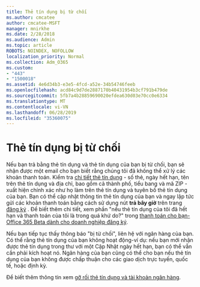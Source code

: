 ```yaml
---
title: Thẻ tín dụng bị từ chối
ms.author: cmcatee
author: cmcatee-MSFT
manager: mnirkhe
ms.date: 2/28/2018
ms.audience: Admin
ms.topic: article
ROBOTS: NOINDEX, NOFOLLOW
localization_priority: Normal
ms.collection: Adm_O365
ms.custom:
- "443"
- "1500018"
ms.assetid: 4e6d34b3-e3e5-4fcd-a52e-34b54746feeb
ms.openlocfilehash: acd84c9d7de2887170b40431954b3cf791b479de
ms.sourcegitcommit: 5fb7a4b28859690020efdea630d03e70cc0e6334
ms.translationtype: MT
ms.contentlocale: vi-VN
ms.lasthandoff: 06/28/2019
ms.locfileid: "35360075"
---
```

# <a name="declined-credit-card"></a>Thẻ tín dụng bị từ chối

Nếu bạn trả bằng thẻ tín dụng và thẻ tín dụng của bạn bị từ chối, bạn sẽ nhận được một email cho bạn biết rằng chúng tôi đã không thể xử lý các khoản thanh toán. Kiểm tra [chi tiết thẻ tín dụng](https://go.microsoft.com/fwlink/p/?linkid=842054) - số thẻ, ngày hết hạn, tên trên thẻ tín dụng và địa chỉ, bao gồm cả thành phố, tiểu bang và mã ZIP - xuất hiện chính xác như họ làm trên thẻ tín dụng và tuyên bố thẻ tín dụng của bạn. Bạn có thể cập nhật thông tin thẻ tín dụng của bạn và ngay lập tức gửi các khoản thanh toán bằng cách sử dụng nút **trả bây giờ** trên trang [đăng ký](https://go.microsoft.com/fwlink/p/?linkid=842054) . Để biết thêm chi tiết, xem phần "nếu thẻ tín dụng của tôi đã hết hạn và thanh toán của tôi là trong quá khứ do?" trong [thanh toán cho bạn-Office 365 Beta dành cho doanh nghiệp đăng ký](https://support.office.com/article/734f4aab-df2d-4e9b-8cb1-691910bde216).
  
Nếu bạn tiếp tục thấy thông báo "bị từ chối", liên hệ với ngân hàng của bạn. Có thể rằng thẻ tín dụng của bạn không hoạt động-ví dụ: nếu bạn mới nhận được thẻ tín dụng trong thư với một Cập Nhật ngày hết hạn, bạn có thể vẫn cần phải kích hoạt nó. Ngân hàng của bạn cũng có thể cho bạn nếu thẻ tín dụng của bạn không được chấp thuận cho các giao dịch trực tuyến, quốc tế, hoặc định kỳ.
  
Để biết thêm thông tin xem [gỡ rối thẻ tín dụng và tài khoản ngân hàng](https://support.office.com/article/30ba9c83-50d8-4020-90ed-830a5b8c8724).
  
